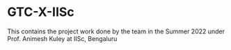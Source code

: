 # GTC-X-IISc
This contains the project work done by the team in the Summer 2022  under Prof. Animesh Kuley at IISc, Bengaluru
